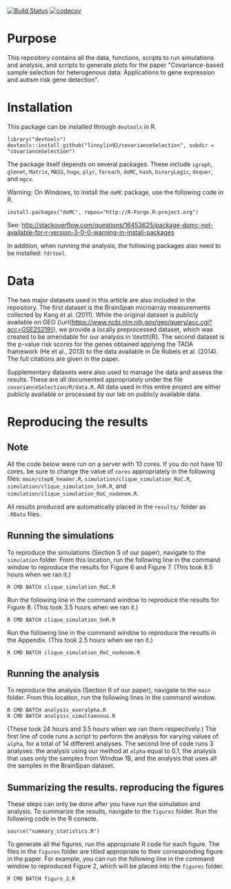 [![Build Status](https://travis-ci.org/linnylin92/covarianceSelection.svg?branch=master)](https://travis-ci.org/linnylin92/covarianceSelection)
[![codecov](https://codecov.io/gh/linnylin92/covarianceSelection/branch/master/graph/badge.svg)](https://codecov.io/gh/linnylin92/covarianceSelection)

# Purpose

This repository contains all the data, functions, scripts to run simulations and analysis, and scripts to generate plots for the paper
"Covariance-based sample selection for heterogenous data: Applications to gene expression and autism risk gene detection".

# Installation

This package can be installed through `devtools` in R.

```{r}
library("devtools")
devtools::install_github("linnylin92/covarianceSelection", subdir = "covarianceSelection")
```
The package itself depends on several packages. These include `igraph`, `glmnet`, `Matrix`, `MASS`, `huge`,  `plyr`, `foreach`, `doMC`, `hash`, `binaryLogic`, `dequer`, and `mgcv`.

Warning: On Windows, to install the `doMC` package, use the following code in R.
```{r}
install.packages("doMC", repos="http://R-Forge.R-project.org")
```
See: http://stackoverflow.com/questions/16453625/package-domc-not-available-for-r-version-3-0-0-warning-in-install-packages

In addition, when running the analysis, the following packages also need to be installed: `fdrtool`. 

# Data 

The two major datasets used in this article are also included in the repository.
The first dataset is the BrainSpan microarray measurements collected by Kang et al. (2011). While the original dataset 
is publicly available on GEO (\url{https://www.ncbi.nlm.nih.gov/geo/query/acc.cgi?acc=GSE25219}),
we provide a locally preprocessed dataset, which was created to be amendable for our analysis in \texttt{R}.
The second dataset is the p-value risk scores for the genes obtained applying
 the TADA framework (He et al., 2013) to the data available in De Rubeis et al. (2014). The full citations are given in the paper.
 
Supplementary datasets were also used to manage the data and assess the results. These are all documented appropriately under the file `covarianceSelection/R/data.R`.
All data used in this entire project are either publicly available or processed by our lab on publicly available data.

# Reproducing the results

## Note

All the code below were run on a server with 10 cores. If you do not have 10 cores, be sure to change the value of `cores` appropriately in the following files:
`main/step0_header.R`, `simulation/clique_simulation_RoC.R`, `simulation/clique_simulation_SnR.R`, and `simulation/clique_simulation_RoC_nodenom.R`.

All results produced are automatically placed in the `results/` folder as `.RData` files.

## Running the simulations

To reproduce the simulations (Section 5 of our paper), navigate to the `simulation` folder. From this location, run the following line in the command window to reproduce the 
results for Figure 6 and Figure 7. (This took 8.5 hours when we ran it.)

```
R CMD BATCH clique_simulation_RoC.R
```

Run the following line in the command window to reproduce the results for Figure 8. (This took 3.5 hours when we ran it.)

```
R CMD BATCH clique_simulation_SnR.R
```

Run the following line in the command window to reproduce the results in the Appendix. (This took 2.5 hours when we ran it.)

```
R CMD BATCH clique_simulation_RoC_nodenom.R
```

## Running the analysis

To reproduce the analysis (Section 6 of our paper), navigate to the `main` folder. From this location, run the following lines in the command window.

```
R CMD BATCH analysis_overalpha.R
R CMD BATCH analysis_simultaenous.R
```

(These took 24 hours and 3.5 hours when we ran them respecitvely.) The first line of code runs a script to perform the analysis for varying values of `alpha`, for a total of 14 different analyses. 
The second line of code runs 3 analyses: the analysis using our method at `alpha` equal to 0.1, the analysis that uses only the samples from Window 1B, and the analysis that
uses all the samples in the BrainSpan dataset.

## Summarizing the results. reproducing the figures

These steps can only be done after you have run the simulation and analysis.
To summarize the results, navigate to the `figures` folder. Run the following code in the R console.

```{r}
source("summary_statistics.R")
```

To generate all the figures, run the appropriate R code for each figure. The files in the `figures` folder are titled appropriate to their corresponding figure in the paper.
For example, you can run the following line in the command window to reproduced Figure 2, which will be placed into the `figures` folder.

```
R CMD BATCH figure_2.R
```
